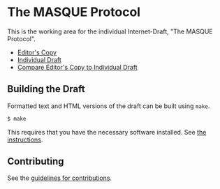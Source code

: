 # The MASQUE Protocol

This is the working area for the individual Internet-Draft, "The MASQUE Protocol".

* [Editor's Copy](https://DavidSchinazi.github.io/masque-drafts/#go.draft-schinazi-masque.html)
* [Individual Draft](https://tools.ietf.org/html/draft-schinazi-masque)
* [Compare Editor's Copy to Individual Draft](https://DavidSchinazi.github.io/masque-drafts/#go.draft-schinazi-masque.diff)

## Building the Draft

Formatted text and HTML versions of the draft can be built using `make`.

```sh
$ make
```

This requires that you have the necessary software installed.  See
[the instructions](https://github.com/martinthomson/i-d-template/blob/master/doc/SETUP.md).


## Contributing

See the
[guidelines for contributions](https://github.com/DavidSchinazi/masque-drafts/blob/master/CONTRIBUTING.md).
